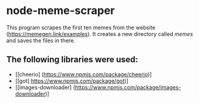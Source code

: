 # node-meme-scraper

This program scrapes the first ten memes from the website (https://memegen.link/examples). It creates a new directory called _memes_ and saves the files in there.

## The following libraries were used:

- [[cheerio] (https://www.npmjs.com/package/cheerio)]
- [[got] https://www.npmjs.com/package/got)]
- [[images-downloader] (https://www.npmjs.com/package/images-downloader)]
